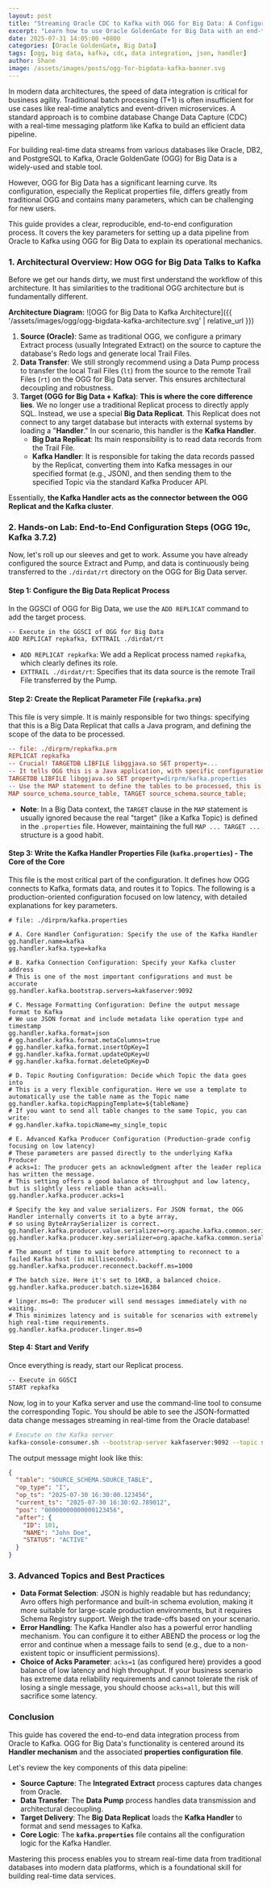 ```yaml
---
layout: post
title: "Streaming Oracle CDC to Kafka with OGG for Big Data: A Configuration Guide"
excerpt: "Learn how to use Oracle GoldenGate for Big Data with an end-to-end configuration guide to stream real-time Change Data Capture (CDC) from Oracle databases into Kafka. This article details the architecture, key parameter configurations, and best practices."
date: 2025-07-31 14:05:00 +0800
categories: [Oracle GoldenGate, Big Data]
tags: [ogg, big data, kafka, cdc, data integration, json, handler]
author: Shane
image: /assets/images/posts/ogg-for-bigdata-kafka-banner.svg
---
```


In modern data architectures, the speed of data integration is critical for business agility. Traditional batch processing (T+1) is often insufficient for use cases like real-time analytics and event-driven microservices. A standard approach is to combine database Change Data Capture (CDC) with a real-time messaging platform like Kafka to build an efficient data pipeline.

For building real-time data streams from various databases like Oracle, DB2, and PostgreSQL to Kafka, Oracle GoldenGate (OGG) for Big Data is a widely-used and stable tool.

However, OGG for Big Data has a significant learning curve. Its configuration, especially the Replicat properties file, differs greatly from traditional OGG and contains many parameters, which can be challenging for new users.

This guide provides a clear, reproducible, end-to-end configuration process. It covers the key parameters for setting up a data pipeline from Oracle to Kafka using OGG for Big Data to explain its operational mechanics.

### 1. Architectural Overview: How OGG for Big Data Talks to Kafka

Before we get our hands dirty, we must first understand the workflow of this architecture. It has similarities to the traditional OGG architecture but is fundamentally different.

**Architecture Diagram:**
![OGG for Big Data to Kafka Architecture]({{ '/assets/images/ogg/ogg-bigdata-kafka-architecture.svg' | relative_url }})

1.  **Source (Oracle)**: Same as traditional OGG, we configure a primary Extract process (usually Integrated Extract) on the source to capture the database's Redo logs and generate local Trail Files.
2.  **Data Transfer**: We still strongly recommend using a Data Pump process to transfer the local Trail Files (`lt`) from the source to the remote Trail Files (`rt`) on the OGG for Big Data server. This ensures architectural decoupling and robustness.
3.  **Target (OGG for Big Data + Kafka)**: **This is where the core difference lies**. We no longer use a traditional Replicat process to directly apply SQL. Instead, we use a special **Big Data Replicat**. This Replicat does not connect to any target database but interacts with external systems by loading a "**Handler**." In our scenario, this handler is the **Kafka Handler**.
    *   **Big Data Replicat**: Its main responsibility is to read data records from the Trail File.
    *   **Kafka Handler**: It is responsible for taking the data records passed by the Replicat, converting them into Kafka messages in our specified format (e.g., JSON), and then sending them to the specified Topic via the standard Kafka Producer API.

Essentially, **the Kafka Handler acts as the connector between the OGG Replicat and the Kafka cluster**.

### 2. Hands-on Lab: End-to-End Configuration Steps (OGG 19c, Kafka 3.7.2)

Now, let's roll up our sleeves and get to work. Assume you have already configured the source Extract and Pump, and data is continuously being transferred to the `./dirdat/rt` directory on the OGG for Big Data server.

#### Step 1: Configure the Big Data Replicat Process

In the GGSCI of OGG for Big Data, we use the `ADD REPLICAT` command to add the target process.

```sh
-- Execute in the GGSCI of OGG for Big Data
ADD REPLICAT repkafka, EXTTRAIL ./dirdat/rt
```
*   `ADD REPLICAT repkafka`: We add a Replicat process named `repkafka`, which clearly defines its role.
*   `EXTTRAIL ./dirdat/rt`: Specifies that its data source is the remote Trail File transferred by the Pump.

#### Step 2: Create the Replicat Parameter File (`repkafka.prm`)

This file is very simple. It is mainly responsible for two things: specifying that this is a Big Data Replicat that calls a Java program, and defining the scope of the data to be processed.

```ini
-- file: ./dirprm/repkafka.prm
REPLICAT repkafka
-- Crucial! TARGETDB LIBFILE libggjava.so SET property=...
-- It tells OGG this is a Java application, with specific configuration in kafka.properties
TARGETDB LIBFILE libggjava.so SET property=dirprm/kafka.properties
-- Use the MAP statement to define the tables to be processed, this is a best practice
MAP source_schema.source_table, TARGET source_schema.source_table;
```
*   **Note**: In a Big Data context, the `TARGET` clause in the `MAP` statement is usually ignored because the real "target" (like a Kafka Topic) is defined in the `.properties` file. However, maintaining the full `MAP ... TARGET ...` structure is a good habit.

#### Step 3: Write the Kafka Handler Properties File (`kafka.properties`) - The Core of the Core

This file is the most critical part of the configuration. It defines how OGG connects to Kafka, formats data, and routes it to Topics. The following is a production-oriented configuration focused on low latency, with detailed explanations for key parameters.

```properties
# file: ./dirprm/kafka.properties

# A. Core Handler Configuration: Specify the use of the Kafka Handler
gg.handler.name=kafka
gg.handler.kafka.type=kafka

# B. Kafka Connection Configuration: Specify your Kafka cluster address
# This is one of the most important configurations and must be accurate
gg.handler.kafka.bootstrap.servers=kakfaserver:9092

# C. Message Formatting Configuration: Define the output message format to Kafka
# We use JSON format and include metadata like operation type and timestamp
gg.handler.kafka.format=json
# gg.handler.kafka.format.metaColumns=true
# gg.handler.kafka.format.insertOpKey=I
# gg.handler.kafka.format.updateOpKey=U
# gg.handler.kafka.format.deleteOpKey=D

# D. Topic Routing Configuration: Decide which Topic the data goes into
# This is a very flexible configuration. Here we use a template to automatically use the table name as the Topic name
gg.handler.kafka.topicMappingTemplate=${tableName}
# If you want to send all table changes to the same Topic, you can write:
# gg.handler.kafka.topicName=my_single_topic

# E. Advanced Kafka Producer Configuration (Production-grade config focusing on low latency)
# These parameters are passed directly to the underlying Kafka Producer
# acks=1: The producer gets an acknowledgment after the leader replica has written the message.
# This setting offers a good balance of throughput and low latency, but is slightly less reliable than acks=all.
gg.handler.kafka.producer.acks=1

# Specify the key and value serializers. For JSON format, the OGG Handler internally converts it to a byte array,
# so using ByteArraySerializer is correct.
gg.handler.kafka.producer.value.serializer=org.apache.kafka.common.serialization.ByteArraySerializer
gg.handler.kafka.producer.key.serializer=org.apache.kafka.common.serialization.ByteArraySerializer

# The amount of time to wait before attempting to reconnect to a failed Kafka host (in milliseconds).
gg.handler.kafka.producer.reconnect.backoff.ms=1000

# The batch size. Here it's set to 16KB, a balanced choice.
gg.handler.kafka.producer.batch.size=16384

# linger.ms=0: The producer will send messages immediately with no waiting.
# This minimizes latency and is suitable for scenarios with extremely high real-time requirements.
gg.handler.kafka.producer.linger.ms=0
```

#### Step 4: Start and Verify

Once everything is ready, start our Replicat process.

```sh
-- Execute in GGSCI
START repkafka
```

Now, log in to your Kafka server and use the command-line tool to consume the corresponding Topic. You should be able to see the JSON-formatted data change messages streaming in real-time from the Oracle database!

```sh
# Execute on the Kafka server
kafka-console-consumer.sh --bootstrap-server kakfaserver:9092 --topic source_table --from-beginning
```

The output message might look like this:
```json
{
  "table": "SOURCE_SCHEMA.SOURCE_TABLE",
  "op_type": "I",
  "op_ts": "2025-07-30 16:30:00.123456",
  "current_ts": "2025-07-30 16:30:02.789012",
  "pos": "00000000000000123456",
  "after": {
    "ID": 101,
    "NAME": "John Doe",
    "STATUS": "ACTIVE"
  }
}
```

### 3. Advanced Topics and Best Practices

*   **Data Format Selection**: JSON is highly readable but has redundancy; Avro offers high performance and built-in schema evolution, making it more suitable for large-scale production environments, but it requires Schema Registry support. Weigh the trade-offs based on your scenario.
*   **Error Handling**: The Kafka Handler also has a powerful error handling mechanism. You can configure it to either ABEND the process or log the error and continue when a message fails to send (e.g., due to a non-existent topic or insufficient permissions).
*   **Choice of Acks Parameter**: `acks=1` (as configured here) provides a good balance of low latency and high throughput. If your business scenario has extreme data reliability requirements and cannot tolerate the risk of losing a single message, you should choose `acks=all`, but this will sacrifice some latency.

### Conclusion

This guide has covered the end-to-end data integration process from Oracle to Kafka. OGG for Big Data's functionality is centered around its **Handler mechanism** and the associated **properties configuration file**.

Let's review the key components of this data pipeline:

*   **Source Capture**: The **Integrated Extract** process captures data changes from Oracle.
*   **Data Transfer**: The **Data Pump** process handles data transmission and architectural decoupling.
*   **Target Delivery**: The **Big Data Replicat** loads the **Kafka Handler** to format and send messages to Kafka.
*   **Core Logic**: The **`kafka.properties`** file contains all the configuration logic for the Kafka Handler.

Mastering this process enables you to stream real-time data from traditional databases into modern data platforms, which is a foundational skill for building real-time data services.